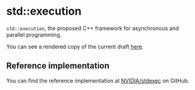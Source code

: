 # std::execution

`std::execution`, the proposed C++ framework for asynchronous and parallel programming.

You can see a rendered copy of the current draft [here](https://brycelelbach.github.io/wg21_p2300_execution/execution.html).

## Reference implementation

You can find the reference implementation at [NVIDIA/stdexec](https://github.com/NVIDIA/stdexec) on GitHub.
